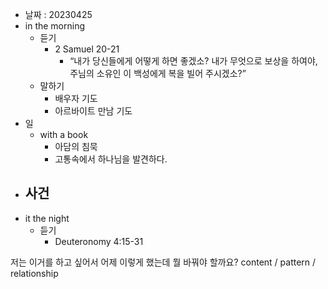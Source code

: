 - 날짜 : 20230425
- in the morning
	- 듣기
		- 2 Samuel 20-21
			-   “내가 당신들에게 어떻게 하면 좋겠소? 내가 무엇으로 보상을 하여야, 주님의 소유인 이 백성에게 복을 빌어 주시겠소?” 
	- 말하기
		- 배우자 기도
		- 아르바이트 만남 기도
- 일
	- with a book
		- 아담의 침묵
		- 고통속에서 하나님을 발견하다.
- 사건
	- 
- it the night
	- 듣기
		- Deuteronomy 4:15-31






저는 이거를 하고 싶어서 어제 이렇게 했는데 뭘 바꿔야 할까요?
content / pattern / relationship